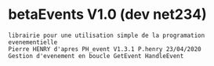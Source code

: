 # betaEvents V1.0 (dev net234)
    librairie pour une utilisation simple de la programation evenementielle
    Pierre HENRY d'apres PH_event V1.3.1 P.henry 23/04/2020
    Gestion d'evenement en boucle GetEvent HandleEvent
